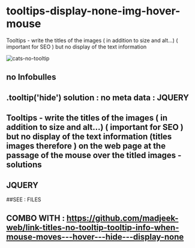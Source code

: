 # tooltips-display-none-img-hover-mouse
Tooltips - write the titles of the images ( in addition to size and alt...) ( important for SEO ) but no display of the text information

![cats-no-tooltip](https://user-images.githubusercontent.com/83957788/174462019-bdbf9f6d-db8b-48bc-a1f0-2908ed6fe5dd.jpg)

## no Infobulles
## .tooltip('hide') solution : no meta data : JQUERY


## Tooltips - write the titles of the images ( in addition to size and alt...) ( important for SEO ) but no display of the text information (titles images therefore ) on the web page at the passage of the mouse over the titled images - solutions
## JQUERY
##SEE : FILES

## COMBO WITH : https://github.com/madjeek-web/link-titles-no-tooltip-tooltip-info-when-mouse-moves---hover---hide---display-none
